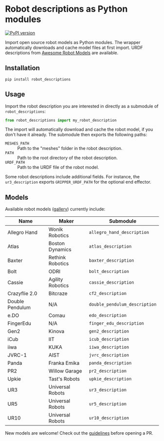 # Robot descriptions as Python modules

[![PyPI version](https://img.shields.io/pypi/v/robot_descriptions)](https://pypi.org/project/robot_descriptions/)

Import open source robot models as Python modules. The wrapper automatically downloads and cache model files at first import. URDF descriptions from [Awesome Robot Models](https://github.com/stephane-caron/awesome-robot-models) are available.

## Installation

```console
pip install robot_descriptions
```

## Usage

Import the robot description you are interested in directly as a submodule of ``robot_descriptions``:

```python
from robot_descriptions import my_robot_description
```

The import will automatically download and cache the robot model, if you don't have it already. The submodule then exports the following paths:

<dl>
    <dt>
        <code>MESHES_PATH</code>
    </dt>
    <dd>
        Path to the "meshes" folder in the robot description.
    </dd>
    <dt>
        <code>PATH</code>
    </dt>
    <dd>
        Path to the root directory of the robot description.
    </dd>
    <dt>
        <code>URDF_PATH</code>
    </dt>
    <dd>
        Path to the URDF file of the robot model.
    </dd>
</dl>

Some robot descriptions include additional fields. For instance, the ``ur3_description`` exports ``GRIPPER_URDF_PATH`` for the optional end effector.

## Models

Available robot models ([gallery](https://github.com/stephane-caron/awesome-robot-models#gallery)) currently include:

| Name                  | Maker            | Submodule                     |
|-----------------------|------------------| ------------------------------|
| Allegro Hand          | Wonik Robotics   | `allegro_hand_description`    |
| Atlas                 | Boston Dynamics  | `atlas_description`           |
| Baxter                | Rethink Robotics | `baxter_description`          |
| Bolt                  | ODRI             | `bolt_description`            |
| Cassie                | Agility Robotics | `cassie_description`          |
| Crazyflie 2.0         | Bitcraze         | `cf2_description`             |
| Double Pendulum       | N/A              | `double_pendulum_description` |
| e.DO                  | Comau            | `edo_description`             |
| FingerEdu             | N/A              | `finger_edu_description`      |
| Gen2                  | Kinova           | `gen2_description`            |
| iCub                  | IIT              | `icub_description`            |
| iiwa                  | KUKA             | `iiwa_description`            |
| JVRC-1                | AIST             | `jvrc_description`            |
| Panda                 | Franka Emika     | `panda_description`           |
| PR2                   | Willow Garage    | `pr2_description`             |
| Upkie                 | Tast's Robots    | `upkie_description`           |
| UR3                   | Universal Robots | `ur3_description`             |
| UR5                   | Universal Robots | `ur5_description`             |
| UR10                  | Universal Robots | `ur10_description`            |

New models are welcome! Check out the [guidelines](CONTRIBUTING.md) before opening a PR.
